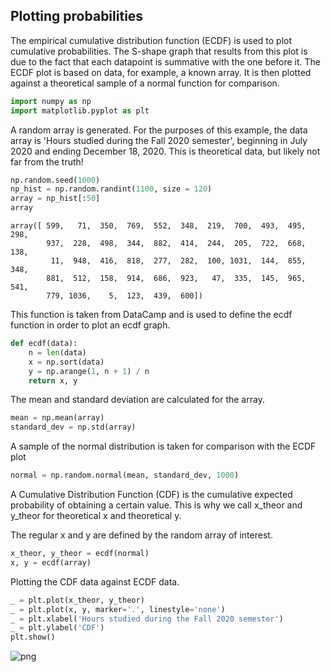 ## Plotting probabilities

The empirical cumulative distribution function (ECDF) is used to plot cumulative probabilities. The S-shape graph that results from this plot is due to the fact that each datapoint is summative with the one before it. The ECDF plot is based on data, for example, a known array. It is then plotted against a theoretical sample of a normal function for comparison.


```python
import numpy as np
import matplotlib.pyplot as plt
```

A random array is generated. For the purposes of this example, the data array is 'Hours studied during the Fall 2020 semester', beginning in July 2020 and ending December 18, 2020. This is theoretical data, but likely not far from the truth!


```python
np.random.seed(1000)
np_hist = np.random.randint(1100, size = 120)
array = np_hist[:50]
array
```




    array([ 599,   71,  350,  769,  552,  348,  219,  700,  493,  495,  298,
            937,  228,  498,  344,  882,  414,  244,  205,  722,  668,  138,
             11,  948,  416,  818,  277,  282,  100, 1031,  144,  855,  348,
            881,  512,  158,  914,  686,  923,   47,  335,  145,  965,  541,
            779, 1036,    5,  123,  439,  600])



This function is taken from DataCamp and is used to define the ecdf function in order to plot an ecdf graph.


```python
def ecdf(data):
    n = len(data)
    x = np.sort(data)
    y = np.arange(1, n + 1) / n
    return x, y
```

The mean and standard deviation are calculated for the array.


```python
mean = np.mean(array)
standard_dev = np.std(array)
```

A sample of the normal distribution is taken for comparison with the ECDF plot


```python
normal = np.random.normal(mean, standard_dev, 1000)
```

A Cumulative Distribution Function (CDF) is the cumulative expected probability of obtaining a certain value. This is why we call x_theor and y_theor for theoretical x and theoretical y.

The regular x and y are defined by the random array of interest.


```python
x_theor, y_theor = ecdf(normal)
x, y = ecdf(array)
```

Plotting the CDF data against ECDF data. 


```python
_ = plt.plot(x_theor, y_theor)
_ = plt.plot(x, y, marker='.', linestyle='none')
_ = plt.xlabel('Hours studied during the Fall 2020 semester')
_ = plt.ylabel('CDF')
plt.show()
```




    
![png](statistics_files/statistics_14_0.png)
    


